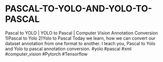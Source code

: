 # PASCAL-TO-YOLO-AND-YOLO-TO-PASCAL
Pascal to YOLO | YOLO to Pascal | Computer Vision  Annotation Conversion  1)Pascal to Yolo 2)Yolo to Pascal Today we learn, how we can convert our dataset annotation from one format to another. I teach you, Pascal to Yolo and Yolo to pascal annotation conversion.  #yolo #pascal #xml #computer_vision #Pytorch #Tensorflow
